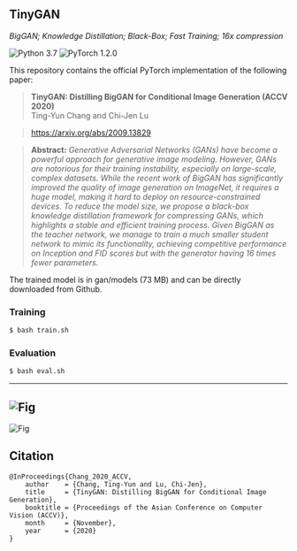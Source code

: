 ## TinyGAN
*BigGAN; Knowledge Distillation; Black-Box; Fast Training; 16x compression*

![Python 3.7](https://img.shields.io/badge/python-3.7-green.svg?style=plastic)
![PyTorch 1.2.0](https://img.shields.io/badge/pytorch-1.2.0-green.svg?style=plastic)

This repository contains the official PyTorch implementation of the following paper:

> **TinyGAN: Distilling BigGAN for Conditional Image Generation (ACCV 2020)**<br>
> Ting-Yun Chang and Chi-Jen Lu<br>

> https://arxiv.org/abs/2009.13829

>
> **Abstract:** *Generative Adversarial Networks (GANs) have become a powerful approach for generative image modeling. However, GANs are notorious for their training instability, especially on large-scale, complex datasets. While the recent work of BigGAN has significantly improved the quality of image generation on ImageNet, it requires a huge model, making it hard to deploy on resource-constrained devices. To reduce the model size, we propose a black-box knowledge distillation framework for compressing GANs, which highlights a stable and efficient training process. Given BigGAN as the teacher network, we manage to train a much smaller student network to mimic its functionality, achieving competitive performance on Inception and FID scores but with the generator having 16 times fewer parameters.*

The trained model is in gan/models (73 MB) and can be directly downloaded from Github.

### Training
```bash
$ bash train.sh
```

### Evaluation
```bash
$ bash eval.sh
```

---
![Fig](https://terarachang.github.io/files/TinyGAN_flow.png)
---
![Fig](https://terarachang.github.io/files/TinyGAN_demo.png)


## Citation

```
@InProceedings{Chang_2020_ACCV,
    author    = {Chang, Ting-Yun and Lu, Chi-Jen},
    title     = {TinyGAN: Distilling BigGAN for Conditional Image Generation},
    booktitle = {Proceedings of the Asian Conference on Computer Vision (ACCV)},
    month     = {November},
    year      = {2020}
}

```
